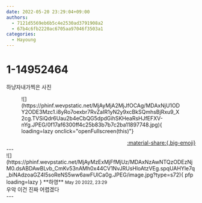 ```yaml
---
date: 2022-05-20 23:29:04+09:00
authors:
  - 7121d5569eb6b5c4e2530ad3791908a2
  - 67b4c6fb2220ac6705aa97046f3503a1
categories:
  - Hayoung
---
```


# 1-14952464

<div class="post-container" markdown="1">
<div class="content-container md-sidebar__scrollwrap" markdown="1">

하냥자내가찍은 사진
<figure markdown="1">
![](https://phinf.wevpstatic.net/MjAyMjA2MjJfOCAg/MDAxNjU1ODY2ODE3Mzc1.i8yRo7oexbr7RvZaIR1yN2y9xcBkSQmhsBjRxu9_X2cg.TVSiQdr6Uau2b4eCbQG5dpdGihSKHeaRsHJfEFXV-nYg.JPEG/0f17af6300ff4c25b83b7b7c2ba11897748.jpg){ loading=lazy onclick="openFullscreen(this)"}
</figure>


</div>
</div>

<div style="text-align: right;" markdown="1">
<a href="https://weverse.io/fromis9/fanpost/1-14952464" style="text-align: right;">:material-share:{.big-emoji}</a>
</div>
---

<div class="comments-container md-sidebar__scrollwrap" markdown="1">
<div class="comment" markdown="1">
<div class='id-container' markdown="1">
![](https://phinf.wevpstatic.net/MjAyMzExMjFfMjUz/MDAxNzAwNTQzODEzNjM0.dsABDAwBLvb_CmKv53nAMh0x44CV1NvJRUsHloAtzVEg.spqUAHYle7q_biNAdzoaGZ4l5soReNS5ww6awFUlCa0g.JPEG/image.jpg?type=s72){ pfp loading=lazy }
**<span class="artist">하영</span>** <small>May 20 2022, 23:29</small><br>
</div>
<div class='comment-body' markdown="1">
우악 이건 진짜 어렵겠다
</div>
</div>
</div>
---
